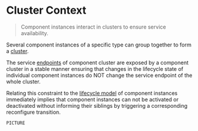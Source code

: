 Cluster Context
===============

> Component instances interact in clusters to ensure service availability.

Several component instances of a specific type can group together to form a
[cluster](./Concepts-Cluster.md).

The service [endpoints](./Concepts-Endpoints.md) of component cluster are
exposed by a component cluster in a stable manner ensuring that changes in the
lifecycle state of individual component instances do NOT change the service
endpoint of the whole cluster.

Relating this constraint to the [lifecycle model](./Concepts-Lifecycle.md) of
component instances immediately implies that component instances can not be
activated or deactivated without informing their siblings by triggering a
corresponding reconfigure transition.

```
PICTURE
```
